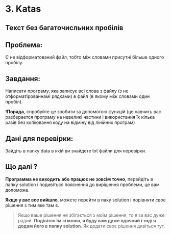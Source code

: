 # 3. Katas

## Текст без багаточисльних пробілів

## Проблема:

Є не відформатований файл, тобто між словами присутні більше одного пробілу.

## Завдання:

Написати програму, яка записує всі слова з файлу (з не отформатірованнамі рядками) в файл (в якому між словами один пробіл).

__!Порада__, спробуйте це зробити за допомогою функцій (це навчить вас разберается програму на невеликі частини і використання їх кілька разів без копіювання коду на відміну від лінійних програм)

## Дані для перевірки:

Зайдіть в папку data в якій ви знайдете txt файли для перевірки.

## Що далі ?

__Программа не виходить або працює не зовсім точно__, перейдіть в папку solution і подивіться пояснення до вирішення проблеми, це вам допоможе.

__Якщо у вас все вийшло__, можете перейти в паку solution і порівняти своє рішення з тим яке там є.

> Якщо ваше рішення не збігається з моїм рішення, то я за вас дуже радий. __Поділітся їм зі мною, я буду вам дуже вдячний і тоді я додам його в папку solution__. Як додати своє рішення дивіться тут.
